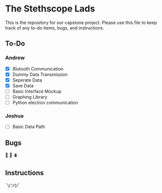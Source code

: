# The Stethscope Lads
This is the repository for our capstone project. Please use this file to keep track of any to-do items, bugs, and instructions.

## To-Do

### Andrew

- [x] Blutooth Communication
- [x] Dummy Data Transmission
- [x] Seperate Data
- [x] Save Data
- [ ] Basic Interface Mockup
- [ ] Graphing Library
- [ ] Python electron communication

### Joshua

- [ ] Basic Data Path

## Bugs

:bug: :ant: :beetle:

## Instructions 

¯\\_(ツ)_/¯ 